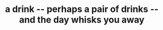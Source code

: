 ---
image_path: /images/abandonedtable.jpg
title: a drink -- perhaps a pair of drinks --and the day whisks you away
---